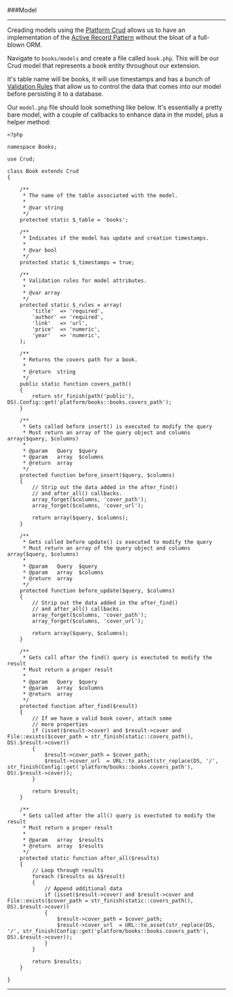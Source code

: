 ###Model

----------

Creading models using the [Platform Crud](/manuals/crud) allows us to have an implementation of the [Active Record Pattern](http://en.wikipedia.org/wiki/Active_record_pattern) without the bloat of a full-blown ORM.

Navigate to `books/models` and create a file called `book.php`. This will be our Crud model that represents a book entity throughout our extension.

It's table name will be books, it will use timestamps and has a bunch of [Validation Rules](http://laravel.com/docs/validation) that allow us to control the data that comes into our model before persisting it to a database.

Our `model.php` file should look something like below. It's essentially a pretty bare model, with a couple of callbacks to enhance data in the model, plus a helper method:

	<?php
	
	namespace Books;

	use Crud;
	
	class Book extends Crud
	{
	
		/**
		 * The name of the table associated with the model.
		 *
		 * @var string
		 */
		protected static $_table = 'books';
	
		/**
		 * Indicates if the model has update and creation timestamps.
		 *
		 * @var bool
		 */
		protected static $_timestamps = true;
	
		/**
		 * Validation rules for model attributes.
		 *
		 * @var array
		 */
		protected static $_rules = array(
			'title'  => 'required',
			'author' => 'required',
			'link'   => 'url',
			'price'  => 'numeric',
			'year'   => 'numeric',
		);
		
		/**
		 * Returns the covers path for a book.
		 *
		 * @return  string
		 */
		public static function covers_path()
		{
			return str_finish(path('public'), DS).Config::get('platform/books::books.covers_path');
		}

		/**
		 * Gets called before insert() is executed to modify the query
		 * Must return an array of the query object and columns array($query, $columns)
		 *
		 * @param   Query  $query
		 * @param   array  $columns
		 * @return  array
		 */
		protected function before_insert($query, $columns)
		{
			// Strip out the data added in the after_find()
			// and after_all() callbacks.
			array_forget($columns, 'cover_path');
			array_forget($columns, 'cover_url');

			return array($query, $columns);
		}

		/**
		 * Gets called before update() is executed to modify the query
		 * Must return an array of the query object and columns array($query, $columns)
		 *
		 * @param   Query  $query
		 * @param   array  $columns
		 * @return  array
		 */
		protected function before_update($query, $columns)
		{
			// Strip out the data added in the after_find()
			// and after_all() callbacks.
			array_forget($columns, 'cover_path');
			array_forget($columns, 'cover_url');

			return array($query, $columns);
		}

		/**
		 * Gets call after the find() query is exectuted to modify the result
		 * Must return a proper result
		 *
		 * @param   Query  $query
		 * @param   array  $columns
		 * @return  array
		 */
		protected function after_find($result)
		{
			// If we have a valid book cover, attach some
			// more properties
			if (isset($result->cover) and $result->cover and File::exists($cover_path = str_finish(static::covers_path(), DS).$result->cover))
			{
				$result->cover_path = $cover_path;
				$result->cover_url  = URL::to_asset(str_replace(DS, '/', str_finish(Config::get('platform/books::books.covers_path'), DS).$result->cover));
			}

			return $result;
		}

		/**
		 * Gets called after the all() query is exectuted to modify the result
		 * Must return a proper result
		 *
		 * @param   array  $results
		 * @return  array  $results
		 */
		protected static function after_all($results)
		{
			// Loop through results
			foreach ($results as &$result)
			{
				// Append additional data
				if (isset($result->cover) and $result->cover and File::exists($cover_path = str_finish(static::covers_path(), DS).$result->cover))
				{
					$result->cover_path = $cover_path;
					$result->cover_url  = URL::to_asset(str_replace(DS, '/', str_finish(Config::get('platform/books::books.covers_path'), DS).$result->cover));
				}
			}

			return $results;
		}
	
	}


----------
